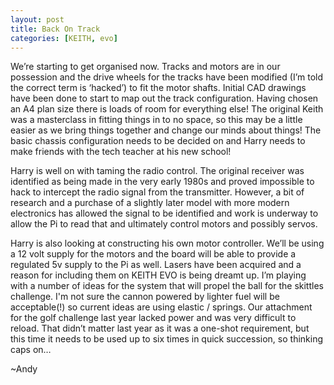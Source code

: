 ```yaml
---
layout: post
title: Back On Track
categories: [KEITH, evo]
---
```


We’re starting to get organised now. Tracks and motors are in our possession and the drive wheels for the tracks have been modified (I’m told the correct term is ‘hacked’) to fit the motor shafts.
Initial CAD drawings have been done to start to map out the track configuration. Having chosen an A4 plan size there is loads of room for everything else!
The original Keith was a masterclass in fitting things in to no space, so this may be a little easier  as we bring things together and change our minds about things!
The basic chassis configuration needs to be decided on and Harry needs to make friends with the tech teacher at his new school!

Harry is well on with taming the radio control. The original receiver was identified as being made in the very early 1980s and proved impossible to hack to intercept the radio signal from the transmitter.
However, a bit of research and a purchase of a slightly later model with more modern electronics has allowed the signal to be identified and work is underway to allow the Pi to read that and ultimately control motors and possibly servos.

Harry is also looking at constructing his own motor controller.
We’ll be using a 12 volt supply for the motors and the board will be able to provide a regulated 5v supply to the Pi as well.
Lasers have been acquired and a reason for including them on KEITH EVO is being dreamt up.
I’m playing with a number of ideas for the system that will propel the ball for the skittles challenge.
I'm not sure the cannon powered by lighter fuel will be acceptable(!) so current ideas are using elastic / springs.
Our attachment for the golf challenge last year lacked power and was very difficult to reload.
That didn’t matter last year as it was a one-shot requirement, but this time it needs to be used up to six times in quick succession, so thinking caps on…

~Andy
